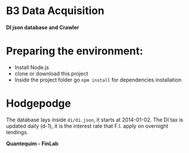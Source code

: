 # B3 Data Acquisition

#### DI json database and Crawler

# Preparing the environment:

  - Install Node.js
  - clone or download this project
  - Inside the project folder go `npm install` for dependencies installation

# Hodgepodge

The database lays inside `di/di.json`, it starts at 2014-01-02.
The DI tax is updated daily (d-1), it is the interest rate that F.I. apply on
overnight lendings.

**Quantequim - FinLab**
